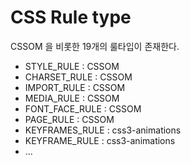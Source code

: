 # CSS Rule type

CSSOM 을 비롯한 19개의 룰타입이 존재한다.

- STYLE_RULE : CSSOM
- CHARSET_RULE : CSSOM
- IMPORT_RULE : CSSOM
- MEDIA_RULE : CSSOM
- FONT_FACE_RULE : CSSOM
- PAGE_RULE : CSSOM
- KEYFRAMES_RULE : css3-animations
- KEYFRAME_RULE : css3-animations
- ...